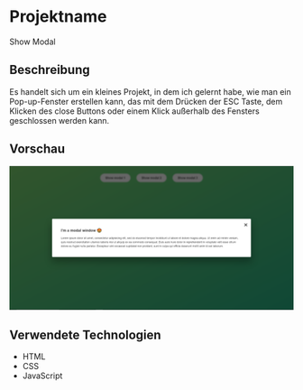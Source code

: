 # Projektname

Show Modal

## Beschreibung

Es handelt sich um ein kleines Projekt, in dem ich gelernt habe, wie man ein Pop-up-Fenster erstellen kann, das mit dem Drücken der ESC Taste, dem Klicken des close Buttons oder einem Klick außerhalb des Fensters geschlossen werden kann.
## Vorschau

 ![Show Modal Screenshot](Show_Modal.png)

## Verwendete Technologien

- HTML
- CSS
- JavaScript

